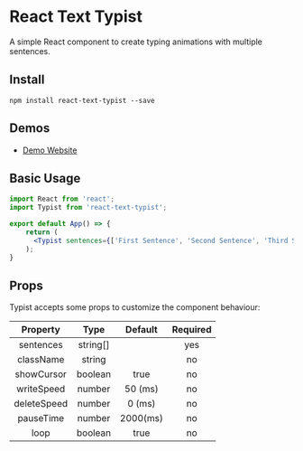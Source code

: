 # React Text Typist

A simple React component to create typing animations with multiple sentences.

## Install

```shell
npm install react-text-typist --save
```

## Demos

- <a href="https://react-text-typist.braiscao.dev" target="_blank">Demo Website</a>

## Basic Usage

```jsx
import React from 'react';
import Typist from 'react-text-typist';

export default App() => {
    return (
      <Typist sentences={['First Sentence', 'Second Sentence', 'Third Sentence']} loop={false} />
    );
}
```

## Props

Typist accepts some props to customize the component behaviour:

|  Property   |   Type   | Default  | Required |
| :---------: | :------: | :------: | :------: |
|  sentences  | string[] |          |   yes    |
|  className  |  string  |          |    no    |
| showCursor  | boolean  |   true   |    no    |
| writeSpeed  |  number  | 50 (ms)  |    no    |
| deleteSpeed |  number  |  0 (ms)  |    no    |
|  pauseTime  |  number  | 2000(ms) |    no    |
|    loop     | boolean  |   true   |    no    |
